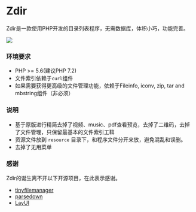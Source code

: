 # Zdir
Zdir是一款使用PHP开发的目录列表程序，无需数据库，体积小巧，功能完善。

![](https://imgurl.org/upload/1806/349f3b54028d58d6.png)



### 环境要求

* PHP >= 5.6(建议PHP 7.2)
* 文件索引依赖于`curl`组件
* 如果需要获得更高级的文件管理功能，依赖于Fileinfo, iconv, zip, tar and mbstring组件（非必须）

### 说明

* 基于原版进行精简去掉了视频、music、pdf查看预览，去掉了二维码，去掉了文件管理，只保留最基本的文件索引工鞥
* 资源文件放到 `resource` 目录下，和程序文件分开来放，避免混乱和误删。
* 去掉了无用菜单



### 感谢

Zdir的诞生离不开以下开源项目，在此表示感谢。

* [tinyfilemanager](https://github.com/prasathmani/tinyfilemanager)
* [parsedown](https://github.com/erusev/parsedown)
* [LayUI](https://github.com/sentsin/layui)